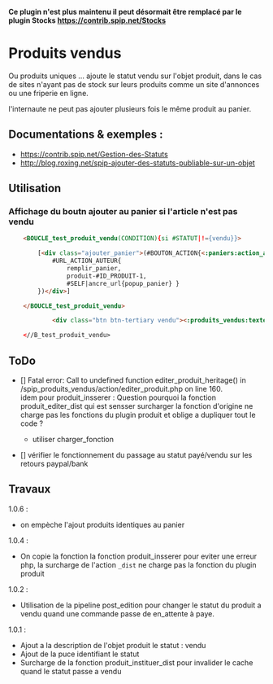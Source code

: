 **Ce plugin n'est plus maintenu il peut désormait être remplacé par le plugin Stocks  https://contrib.spip.net/Stocks**

# Produits vendus

Ou produits uniques …
ajoute le statut vendu sur l'objet produit,
 dans le cas de sites n'ayant pas de stock sur leurs produits
comme un site d'annonces ou une friperie en ligne.

l'internaute ne peut pas ajouter plusieurs fois le même produit au panier.


## Documentations & exemples :

* https://contrib.spip.net/Gestion-des-Statuts
* http://blog.roxing.net/spip-ajouter-des-statuts-publiable-sur-un-objet


## Utilisation

### Affichage du boutn ajouter au panier si l'article n'est pas vendu

```html
    <BOUCLE_test_produit_vendu(CONDITION){si #STATUT|!={vendu}}>

        [<div class="ajouter_panier">(#BOUTON_ACTION{<:paniers:action_ajouter:>,
            #URL_ACTION_AUTEUR{
                remplir_panier,
                produit-#ID_PRODUIT-1,
                #SELF|ancre_url{popup_panier} }
        })</div>]

    </BOUCLE_test_produit_vendu>

            <div class="btn btn-tertiary vendu"><:produits_vendus:texte_info_vendu:></div>

    <//B_test_produit_vendu>
```


## ToDo


- [] Fatal error: Call to undefined function editer_produit_heritage()
in /spip_produits_vendus/action/editer_produit.php on line 160.  
idem pour produit_insserer : Question pourquoi la fonction produit_editer_dist qui est sensser surcharger la fonction d'origine
ne charge pas les fonctions du plugin produit et oblige a dupliquer tout le code ?  

	* utiliser charger_fonction

- [] vérifier le fonctionnement du passage au statut payé/vendu sur les retours paypal/bank

## Travaux

1.0.6 :

*	on empèche l'ajout produits identiques au panier

1.0.4 :

*	On copie la fonction  la fonction produit_insserer
pour eviter une erreur php, la surcharge de l'action `_dist` ne charge pas la fonction du plugin produit

1.0.2 :

*   Utilisation de la pipeline post_edition pour changer le statut du produit
a vendu quand une commande passe de en_attente à paye.

1.0.1 :

* Ajout a la description de l'objet produit le statut : vendu
* Ajout de la puce identifiant le statut
* Surcharge de la fonction produit_instituer_dist pour invalider le cache quand le statut passe a vendu
